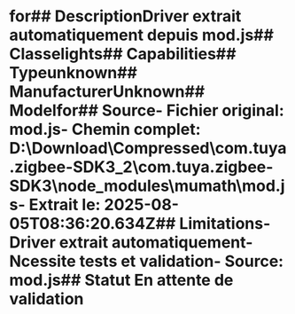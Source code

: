 # for##  DescriptionDriver extrait automatiquement depuis mod.js##  Classelights##  Capabilities##  Typeunknown##  ManufacturerUnknown##  Modelfor##  Source- **Fichier original**: mod.js- **Chemin complet**: D:\Download\Compressed\com.tuya.zigbee-SDK3_2\com.tuya.zigbee-SDK3\node_modules\mumath\mod.js- **Extrait le**: 2025-08-05T08:36:20.634Z##  Limitations- Driver extrait automatiquement- Ncessite tests et validation- Source: mod.js##  Statut En attente de validation